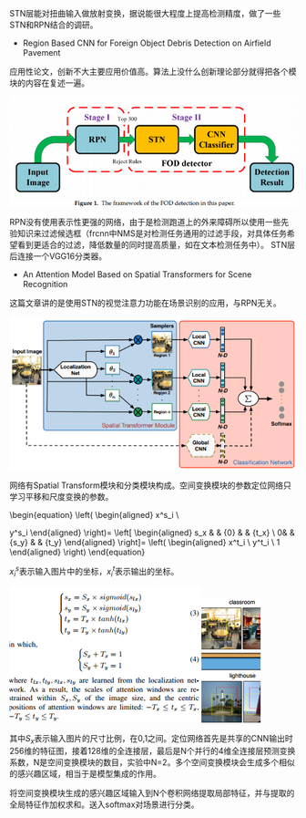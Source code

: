 STN层能对扭曲输入做放射变换，据说能很大程度上提高检测精度，做了一些STN和RPN结合的调研。

* Region Based CNN for Foreign Object Debris Detection on Airfield Pavement

应用性论文，创新不大主要应用价值高。算法上没什么创新理论部分就得把各个模块的内容在复述一遍。

![](/images/RS1.PNG)

RPN没有使用表示性更强的网络，由于是检测跑道上的外来障碍所以使用一些先验知识来过滤候选框（frcnn中NMS是对检测任务通用的过滤手段，对具体任务希望看到更适合的过滤，降低数量的同时提高质量，如在文本检测任务中）。
STN层后连接一个VGG16分类器。

* An Attention Model Based on Spatial Transformers for Scene Recognition

这篇文章讲的是使用STN的视觉注意力功能在场景识别的应用，与RPN无关。

![](/images/RS2.PNG)

网络有Spatial Transform模块和分类模块构成。空间变换模块的参数定位网络只学习平移和尺度变换的参数。

\begin{equation}
\left(
\begin{aligned}
x^s_i \\

y^s_i
\end{aligned}
\right)=
\left[
\begin{aligned}
s_x  & & {0} & & {t_x} \\
0& & {s_y} & & {t_y}
\end{aligned}
\right]=
\left(
\begin{aligned}
x^t_i \\
y^t_i \\
1
\end{aligned}
\right)
\end{equation}

$x^s_i$表示输入图片中的坐标，$x^t_i$表示输出的坐标。

![](/images/RS3.PNG)![](/images/RS4.PNG)

其中$S_x$表示输入图片的尺寸比例，在0,1之间。定位网络首先是共享的CNN输出时256维的特征图，接着128维的全连接层，最后是N个并行的4维全连接层预测变换系数，N是空间变换模块的数目，实验中N=2。多个空间变换模块会生成多个相似的感兴趣区域，相当于是模型集成的作用。

将空间变换模块生成的感兴趣区域输入到N个卷积网络提取局部特征，并与提取的全局特征作加权求和。送入softmax对场景进行分类。
